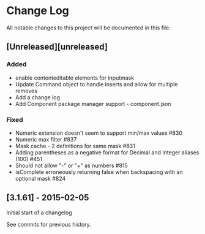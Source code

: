 # Change Log
All notable changes to this project will be documented in this file.

## [Unreleased][unreleased]
### Added
- enable contenteditable elements for inputmask
- Update Command object to handle inserts and allow for multiple removes
- Add a change log
- Add Component package manager support - component.json 

### Fixed
- Numeric extension doesn't seem to support min/max values #830
- Numeric max filter #837
- Mask cache - 2 definitions for same mask #831
- Adding parentheses as a negative format for Decimal and Integer aliases (100) #451
- Should not allow "-" or "+" as numbers #815
- isComplete erroneously returning false when backspacing with an optional mask #824

## [3.1.61] - 2015-02-05

Initial start of a changelog

See commits for previous history.